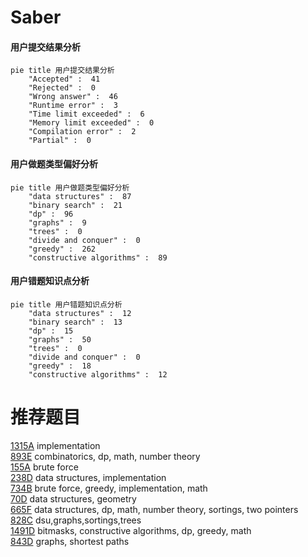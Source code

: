 # Saber

<!-- tabs:start -->



#### **用户提交结果分析**

```mermaid
pie title 用户提交结果分析
    "Accepted" :  41
    "Rejected" :  0
    "Wrong answer" :  46
    "Runtime error" :  3
    "Time limit exceeded" :  6
    "Memory limit exceeded" :  0
    "Compilation error" :  2
    "Partial" :  0
```

#### **用户做题类型偏好分析**

```mermaid
pie title 用户做题类型偏好分析
    "data structures" :  87
    "binary search" :  21
    "dp" :  96
    "graphs" :  9
    "trees" :  0
    "divide and conquer" :  0
    "greedy" :  262
    "constructive algorithms" :  89
```
#### **用户错题知识点分析**

```mermaid
pie title 用户错题知识点分析
    "data structures" :  12
    "binary search" :  13
    "dp" :  15
    "graphs" :  50
    "trees" :  0
    "divide and conquer" :  0
    "greedy" :  18
    "constructive algorithms" :  12
```



<!-- tabs:end -->
# 推荐题目
[1315A](https://codeforces.com/contest/1315/problem/A)		implementation		  
[893E](https://codeforces.com/contest/893/problem/E)		combinatorics,
                        dp,
                        math,
                        number theory		  
[155A](https://codeforces.com/contest/155/problem/A)		brute force		  
[238D](https://codeforces.com/contest/238/problem/D)		data structures,
                        implementation		  
[734B](https://codeforces.com/contest/734/problem/B)		brute force,
                        greedy,
                        implementation,
                        math		  
[70D](https://codeforces.com/contest/70/problem/D)		data structures,
                        geometry		  
[665F](https://codeforces.com/contest/665/problem/F)		data structures,
                        dp,
                        math,
                        number theory,
                        sortings,
                        two pointers		  
[828C](https://codeforces.com/contest/828/problem/C)		dsu,graphs,sortings,trees		  
[1491D](https://codeforces.com/contest/1491/problem/D)		bitmasks,
                        constructive algorithms,
                        dp,
                        greedy,
                        math		  
[843D](https://codeforces.com/contest/843/problem/D)		graphs,
                        shortest paths		  
